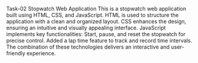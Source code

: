 Task-02
Stopwatch Web Application
This is a stopwatch web application built using HTML, CSS, and JavaScript.
HTML is used to structure the application with a clean and organized layout.
CSS enhances the design, ensuring an intuitive and visually appealing interface.
JavaScript implements key functionalities:
Start, pause, and reset the stopwatch for precise control.
Added a lap time feature to track and record time intervals.
The combination of these technologies delivers an interactive and user-friendly experience.
